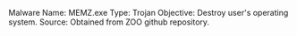 Malware Name: MEMZ.exe
Type: Trojan
Objective: Destroy user's operating system.
Source: Obtained from ZOO github repository.
